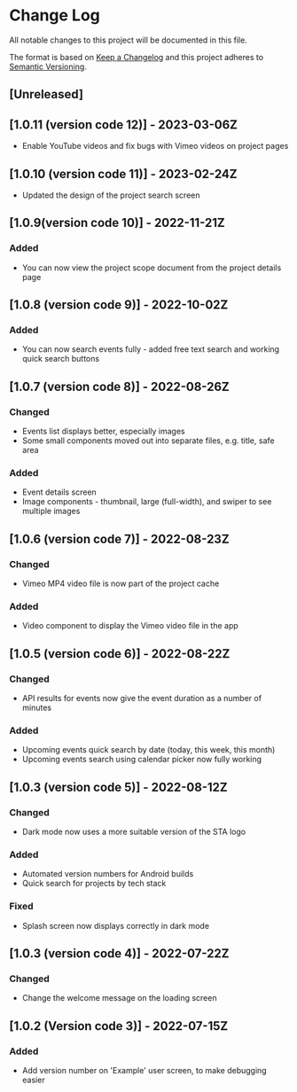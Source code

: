 # Change Log

All notable changes to this project will be documented in this file.

The format is based on [Keep a Changelog](http://keepachangelog.com/)
and this project adheres to [Semantic Versioning](http://semver.org/).

## [Unreleased]

## [1.0.11 (version code 12)] - 2023-03-06Z

- Enable YouTube videos and fix bugs with Vimeo videos on project pages

## [1.0.10 (version code 11)] - 2023-02-24Z

- Updated the design of the project search screen

## [1.0.9(version code 10)] - 2022-11-21Z

### Added

- You can now view the project scope document from the project details page

## [1.0.8 (version code 9)] - 2022-10-02Z

### Added

- You can now search events fully - added free text search and working quick search buttons

## [1.0.7 (version code 8)] - 2022-08-26Z

### Changed

- Events list displays better, especially images
- Some small components moved out into separate files, e.g. title, safe area

### Added

- Event details screen
- Image components - thumbnail, large (full-width), and swiper to see multiple images

## [1.0.6 (version code 7)] - 2022-08-23Z

### Changed

- Vimeo MP4 video file is now part of the project cache

### Added

- Video component to display the Vimeo video file in the app

## [1.0.5 (version code 6)] - 2022-08-22Z

### Changed

- API results for events now give the event duration as a number of minutes

### Added

- Upcoming events quick search by date (today, this week, this month)
- Upcoming events search using calendar picker now fully working

## [1.0.3 (version code 5)] - 2022-08-12Z

### Changed

- Dark mode now uses a more suitable version of the STA logo

### Added

- Automated version numbers for Android builds
- Quick search for projects by tech stack

### Fixed

- Splash screen now displays correctly in dark mode

## [1.0.3 (version code 4)] - 2022-07-22Z

### Changed

- Change the welcome message on the loading screen

## [1.0.2 (Version code 3)] - 2022-07-15Z

### Added

- Add version number on 'Example' user screen, to make debugging easier
